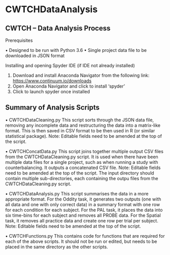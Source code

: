 # CWTCHDataAnalysis

## CWTCH – Data Analysis Process

Prerequisites

•	Designed to be run with Python 3.6
•	Single project data file to be downloaded in JSON format

Installing and opening Spyder IDE (if IDE not already installed)

1.	Download and install Anaconda Navigator from the following link: https://www.continuum.io/downloads
2.	Open Anaconda Navigator and click to install ‘spyder’
3.	Click to launch spyder once installed

## Summary of Analysis Scripts

•	CWTCHDataCleaning.py
This script sorts through the JSON data file, removing any incomplete data and restructuring the data into a matrix-like format.  This is then saved in CSV format to be then used in R (or similar statistical package).  Note: Editable fields need to be amended at the top of the script.

•	CWTCHConcatData.py
This script joins together multiple output CSV files from the CWTCHDataCleaning.py script.  It is used when there have been multiple data files for a single project, such as when running a study with counterbalancing.  It outputs a concatenated CSV file. Note: Editable fields need to be amended at the top of the script. The input directory should contain multiple sub-directories, each containing the outpu files from the CWTCHDataCleaning.py script.

•	CWTCHDataAnalysis.py
This script summarises the data in a more appropriate format.  For the Oddity task, it generates two outputs (one with all data and one with only correct data) in a summary format with one row for each condition for each subject.  For the PAL task, it places the data into six time-bins for each subject and removes all PROBE data. For the Spatial task, it removes all practice data and create one row per trial per subject.  Note: Editable fields need to be amended at the top of the script.

•	CWTCHFunctions.py
This contains code for functions that are required for each of the above scripts.  It should not be run or edited, but needs to be placed in the same directory as the other scripts.
